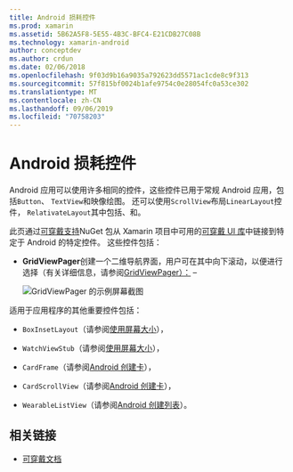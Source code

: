 ```yaml
---
title: Android 损耗控件
ms.prod: xamarin
ms.assetid: 5B62A5F8-5E55-4B3C-BFC4-E21CDB27C08B
ms.technology: xamarin-android
author: conceptdev
ms.author: crdun
ms.date: 02/06/2018
ms.openlocfilehash: 9f03d9b16a9035a792623dd5571ac1cde8c9f313
ms.sourcegitcommit: 57f815bf0024b1afe9754c0e28054fc0a53ce302
ms.translationtype: MT
ms.contentlocale: zh-CN
ms.lasthandoff: 09/06/2019
ms.locfileid: "70758203"
---
```

# <a name="android-wear-controls"></a>Android 损耗控件

Android 应用可以使用许多相同的控件，这些控件已用于常规 Android 应用，包括`Button`、 `TextView`和映像绘图。 还可以使用`ScrollView`布局`LinearLayout`控件， `RelativateLayout`其中包括、和。

此页通过[可穿戴支持](https://www.nuget.org/packages/Xamarin.Android.Wear/)NuGet 包从 Xamarin 项目中可用的[可穿戴 UI 库](https://developer.android.com/training/wearables/apps/layouts.html#UiLibrary)中链接到特定于 Android 的特定控件。 这些控件包括：

- **GridViewPager**创建一个二维导航界面，用户可在其中向下滚动，以便进行选择（有关详细信息，请参阅[GridViewPager）：](~/android/wear/user-interface/controls/gridviewpager.md) &ndash;

    ![GridViewPager 的示例屏幕截图](images/gridviewpager.png)

适用于应用程序的其他重要控件包括：

- `BoxInsetLayout`（请参阅[使用屏幕大小](~/android/wear/screen-sizes.md)），

- `WatchViewStub`（请参阅[使用屏幕大小](~/android/wear/screen-sizes.md)），

- `CardFrame`（请参阅[Android 创建卡](https://developer.android.com/training/wearables/ui/cards.html)），

- `CardScrollView`（请参阅[Android 创建卡](https://developer.android.com/training/wearables/ui/cards.html)），

- `WearableListView`（请参阅[Android 创建列表](https://developer.android.com/training/wearables/ui/lists.html)）。

## <a name="related-links"></a>相关链接

- [可穿戴文档](https://developer.android.com/reference/android/support/wearable/view/package-summary.html)
